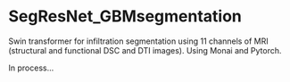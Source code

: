 # SegResNet_GBMsegmentation
Swin transformer for infiltration segmentation using 11 channels of MRI (structural and functional DSC and DTI images). Using Monai and Pytorch.

In process...
